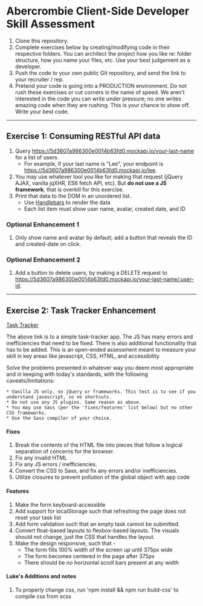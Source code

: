 # Abercrombie Client-Side Developer Skill Assessment
1. Clone this repository.
2. Complete exercises below by creating/modifying code in their respective folders. You can architect the project how you like re: folder structure, how you name your files, etc. Use your best judgement as a developer.
3. Push the code to your own public Git repository, and send the link to your recruiter / rep.
4. Pretend your code is going into a PRODUCTION environment. Do not rush these exercises or cut corners in the name of speed. We aren't interested in the code you can write under pressure; no one writes amazing code when they are rushing. This is your chance to show off. Write your best code.
***

## Exercise 1: Consuming RESTful API data
1. Query https://5d3607a986300e0014b63fd0.mockapi.io/your-last-name for a list of users.
    * For example, if your last name is "Lee", your endpoint is https://5d3607a986300e0014b63fd0.mockapi.io/lee.
2. You may use whatever tool you like for making that request (jQuery AJAX, vanilla jqXHR, ES6 fetch API, etc). But __do not use a JS framework__; that is overkill for this exercise.
3. Print that data to the DOM in an unordered list.
    * Use [Handlebars](https://handlebarsjs.com/) to render the data
    * Each list item must show user name, avatar, created date, and ID
  
### Optional Enhancement 1
1. Only show name and avatar by default; add a button that reveals the ID and created-date on click.

### Optional Enhancement 2
1. Add a button to delete users, by making a DELETE request to https://5d3607a986300e0014b63fd0.mockapi.io/your-last-name/:user-id.

***

## Exercise 2: Task Tracker Enhancement
[Task Tracker](./exercise-2/index.html)

The above link is to a simple task-tracker app. The JS has many errors and inefficiencies that need to be fixed. There is also additional functionality that has to be added.  This is an open-ended assessment meant to measure your skill in key areas like javascript, CSS, HTML, and accessibility.

Solve the problems presented in whatever way you deem most appropriate and in keeping with today's standards, with the following caveats/limitations:

    * Vanilla JS only, no jQuery or frameworks. This test is to see if you understand javascript, so no shortcuts.
    * Do not use any JS plugins. Same reason as above.
    * You may use Sass (per the 'fixes/features' list below) but no other CSS frameworks.
    * Use the Sass compiler of your choice.

#### Fixes
1. Break the contents of the HTML file into pieces that follow a logical separation of concerns for the browser.
2. Fix any invalid HTML
3. Fix any JS errors / inefficiencies.
4. Convert the CSS to Sass, and fix any errors and/or inefficiencies.
5. Utilize closures to prevent pollution of the global object with app code

#### Features
1. Make the form keyboard-accessible
2. Add support for localStorage such that refreshing the page does not reset your task list
3. Add form validation such that an empty task cannot be submitted.
4. Convert float-based layouts to flexbox-based layouts. The visuals should not change, just the CSS that handles the layout.
5. Make the design responsive, such that -
    * The form fills 100% width of the screen up until 375px wide
    * The form becomes centered in the page after 375px
    * There should be no horizontal scroll bars present at any width

#### Luke's Additions and notes
1. To properly change css, run 'npm install && npm run build-css' to compile css from scss
